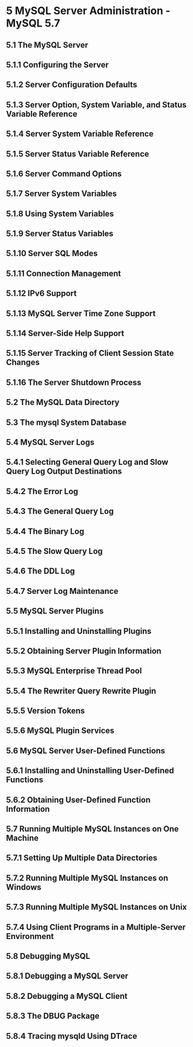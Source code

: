 # 5 MySQL Server Administration - MySQL 5.7

## 5.1 The MySQL Server
## 5.1.1 Configuring the Server
## 5.1.2 Server Configuration Defaults

## 5.1.3 Server Option, System Variable, and Status Variable Reference

## 5.1.4 Server System Variable Reference

## 5.1.5 Server Status Variable Reference

## 5.1.6 Server Command Options


## 5.1.7 Server System Variables

## 5.1.8 Using System Variables

## 5.1.9 Server Status Variables

## 5.1.10 Server SQL Modes
## 5.1.11 Connection Management
## 5.1.12 IPv6 Support
## 5.1.13 MySQL Server Time Zone Support
## 5.1.14 Server-Side Help Support
## 5.1.15 Server Tracking of Client Session State Changes
## 5.1.16 The Server Shutdown Process

## 5.2 The MySQL Data Directory

## 5.3 The mysql System Database

## 5.4 MySQL Server Logs
## 5.4.1 Selecting General Query Log and Slow Query Log Output Destinations
## 5.4.2 The Error Log
## 5.4.3 The General Query Log
## 5.4.4 The Binary Log
## 5.4.5 The Slow Query Log
## 5.4.6 The DDL Log
## 5.4.7 Server Log Maintenance

## 5.5 MySQL Server Plugins
## 5.5.1 Installing and Uninstalling Plugins
## 5.5.2 Obtaining Server Plugin Information
## 5.5.3 MySQL Enterprise Thread Pool
## 5.5.4 The Rewriter Query Rewrite Plugin
## 5.5.5 Version Tokens
## 5.5.6 MySQL Plugin Services

## 5.6 MySQL Server User-Defined Functions
## 5.6.1 Installing and Uninstalling User-Defined Functions
## 5.6.2 Obtaining User-Defined Function Information

## 5.7 Running Multiple MySQL Instances on One Machine
## 5.7.1 Setting Up Multiple Data Directories
## 5.7.2 Running Multiple MySQL Instances on Windows
## 5.7.3 Running Multiple MySQL Instances on Unix
## 5.7.4 Using Client Programs in a Multiple-Server Environment

## 5.8 Debugging MySQL
## 5.8.1 Debugging a MySQL Server
## 5.8.2 Debugging a MySQL Client
## 5.8.3 The DBUG Package
## 5.8.4 Tracing mysqld Using DTrace
